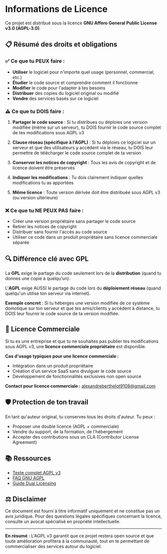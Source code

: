 # Informations de Licence

Ce projet est distribué sous la licence **GNU Affero General Public License v3.0 (AGPL-3.0)**.

## 📋 Résumé des droits et obligations

### ✅ Ce que tu PEUX faire :

- **Utiliser** le logiciel pour n'importe quel usage (personnel, commercial, etc.)
- **Étudier** le code source et comprendre comment il fonctionne
- **Modifier** le code pour l'adapter à tes besoins
- **Distribuer** des copies du logiciel original ou modifié
- **Vendre** des services basés sur ce logiciel

### ⚠️ Ce que tu DOIS faire :

1. **Partager le code source** : Si tu distribues ou déploies une version modifiée (même sur un serveur), tu DOIS fournir le code source complet de tes modifications sous AGPL v3

2. **Clause réseau (spécifique à l'AGPL)** : Si tu déploies ce logiciel sur un serveur et que des utilisateurs y accèdent via le réseau, tu DOIS leur permettre de télécharger le code source complet de ta version

3. **Conserver les notices de copyright** : Tous les avis de copyright et de licence doivent être préservés

4. **Indiquer les modifications** : Tu dois clairement indiquer quelles modifications tu as apportées

5. **Même licence** : Toute version dérivée doit être distribuée sous AGPL v3 (ou version ultérieure)

### ❌ Ce que tu NE PEUX PAS faire :

- Créer une version propriétaire sans partager le code source
- Retirer les notices de copyright
- Distribuer sans fournir l'accès au code source
- Utiliser ce code dans un produit propriétaire sans licence commerciale séparée

## 🔍 Différence clé avec GPL

La **GPL** exige le partage du code seulement lors de la **distribution** (quand tu donnes une copie à quelqu'un).

L'**AGPL** exige AUSSI le partage du code lors du **déploiement réseau** (quand quelqu'un utilise ton serveur via internet).

**Exemple concret** : Si tu héberges une version modifiée de ce système domotique sur ton serveur et que tes amis/clients y accèdent à distance, tu DOIS leur fournir le code source de ta version modifiée.

## 💼 Licence Commerciale

Si tu es une entreprise et que tu ne souhaites pas publier tes modifications sous AGPL v3, une **licence commerciale propriétaire** est disponible.

**Cas d'usage typiques pour une licence commerciale :**
- Intégration dans un produit propriétaire
- Création d'un service SaaS sans divulguer le code source
- Développement de fonctionnalités exclusives non open source

**Contact pour licence commerciale :** alexandreberthelot9108@gmail.com

## 🛡️ Protection de ton travail

En tant qu'auteur original, tu conserves tous les droits d'auteur. Tu peux :
- Proposer une double licence (AGPL + commerciale)
- Vendre du support, de la formation, de l'hébergement
- Accepter des contributions sous un CLA (Contributor License Agreement)

## 📚 Ressources

- [Texte complet AGPL v3](https://www.gnu.org/licenses/agpl-3.0.html)
- [FAQ GNU AGPL](https://www.gnu.org/licenses/gpl-faq.html)
- [Guide Dual Licensing](https://en.wikipedia.org/wiki/Multi-licensing)

## ⚖️ Disclaimer

Ce document est fourni à titre informatif uniquement et ne constitue pas un avis juridique. Pour des questions légales spécifiques concernant la licence, consulte un avocat spécialisé en propriété intellectuelle.

---

**En résumé** : L'AGPL v3 garantit que ce projet restera open source et que toute amélioration profitera à la communauté, tout en te permettant de commercialiser des services autour du logiciel.
